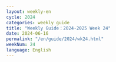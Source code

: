 ```yaml
---
layout: weekly-en
cycle: 2024
categories: weekly guide
title: "Weekly Guide：2024-2025 Week 24"
date: 2024-06-16
permalink: "/en/guide/2024/wk24.html"
weekNum: 24
language: English
---
```

